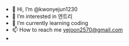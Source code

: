 - 👋 Hi, I’m @kwonyejun1230
- 👀 I’m interested in 엔트리
- 🌱 I’m currently learning coding
- 📫 How to reach me yejoon2570@gmail.com
- 
<!---
kwonyejun1230/kwonyejun1230 is a ✨ special ✨ repository because its `README.md` (this file) appears on your GitHub profile.
You can click the Preview link to take a look at your changes.
--->
